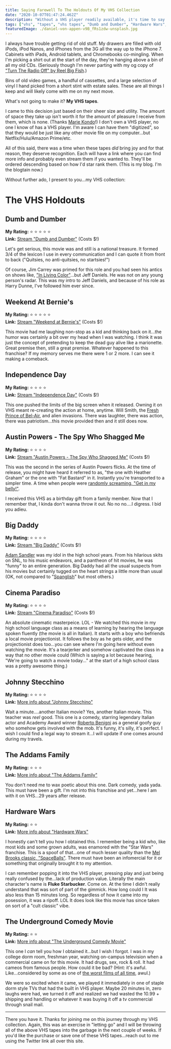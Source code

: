 ```yaml
---
title: Saying Farewell To The Holdouts Of My VHS Collection
date: "2020-10-07T01:47:24.462Z"
description: "Without a VHS player readily available, it's time to say farewell to the last of the VHS tapes in my collection."
tags: ["vhs", "tapes", "vhs tapes", "Dumb and Dumber", "Hardware Wars", "will smith", "underground comedy movie", "college", "Adam Sandler", "In Living Color", "Jeff Daniels", "Jim Carrey", "Austin Powers", "old technology"]
featuredImage: ./daniel-von-appen-v9B_fRs1zdw-unsplash.jpg
---
```


I always have trouble getting rid of old stuff. My drawers are filled with old iPods, iPod Nanos, and iPhones from the 3G all the way up to the iPhone 7. Cabinets with iPads, Android tablets, and Chromebooks co-mingling. When I'm picking a shirt out at the start of the day, they're hanging above a bin of all my old CDs. (Seriously though I'm never parting with my og copy of ["Turn The Radio Off" by Reel Big Fish](https://en.wikipedia.org/wiki/Turn_the_Radio_Off).)

Bins of old video games, a handful of cassettes, and a large selection of vinyl I hand picked from a short stint with estate sales. These are all things I keep and will likely come with me on my next move.

What's not going to make it? **My VHS tapes**.

I came to this decision just based on their sheer size and utility. The amount of space they take up isn't worth it for the amount of pleasure I receive from them, which is none. (Thanks [Marie Kondo](https://en.wikipedia.org/wiki/Marie_Kondo)!) I don't own a VHS player, no one I know of has a VHS player. I'm aware I can have them "digitized", so that they would be just like any other movie file on my computer...but Netflix/Hulu/Amazon Prime/etc.

All of this said, there was a time when these tapes _did_ bring joy and for that reason, they deserve recognition. Each will have a link where you can find more info and probably even stream them if you wanted to. They'll be ordered descending based on how I'd star rank them. (This is my blog. I'm the blogtain now.)

Without further ado, I present to you...my VHS collection:

# The VHS Holdouts

## Dumb and Dumber
**My Rating:** ⭐️ ⭐️ ⭐️ ⭐️ ⭐️  
**Link:** [Stream "Dumb and Dumber"](https://www.youtube.com/watch?v=-aFOoX3TAs8) (Costs $!)

Let's get serious, this movie was and still is a national treasure. It formed 3/4 of the lexicon I use in every communication and I can quote it from front to back ("Quitsies, no anti-quitsies, no startsies!")

Of course, Jim Carrey was primed for this role and you had seen his antics on shows like, ["In Living Color"](https://en.wikipedia.org/wiki/In_Living_Color)...but Jeff Daniels. He was not on any young person's radar. This was my intro to Jeff Daniels, and because of his role as Harry Dunne, I've followed him ever since. 

## Weekend At Bernie's
**My Rating:** ⭐️ ⭐️ ⭐️ ⭐️ ⭐️  
**Link:** [Stream "Weekend at Bernie's"](https://www.youtube.com/watch?v=-aFOoX3TAs8) (Costs $!)

This movie had me laughing non-stop as a kid and thinking back on it...the humor was certainly a bit over my head when I was watching. I think it was just the concept of pretending to keep the dead guy alive like a marionette. Great premise then, still a great premise. Whatever happened to this franchise? If my memory serves me there were 1 or 2 more. I can see it making a comeback.

## Independence Day
**My Rating:** ⭐️ ⭐️ ⭐️ ⭐️  
**Link:** [Stream "Independence Day"](https://itunes.apple.com/us/movie/independence-day/id272967721) (Costs $!)

This one pushed the limits of the big screen when it released. Owning it on VHS meant re-creating the action at home, anytime. Will Smith, the [Fresh Prince of Bel-Air](https://en.wikipedia.org/wiki/The_Fresh_Prince_of_Bel-Air), and alien invasions. There was laughter, there was action, there was patriotism...this movie provided then and it still does now.

## Austin Powers - The Spy Who Shagged Me
**My Rating:** ⭐️ ⭐️ ⭐️ ⭐️  
**Link:** [Stream "Austin Powers - The Spy Who Shagged Me"](https://play.hbomax.com/feature/urn:hbo:feature:GXdu2UAdZUKXCPQEAADfG?camp=googleHBOMAX) (Costs $!)

This was the second in the series of Austin Powers flicks. At the time of release, you might have heard it referred to as, "the one with Heather Graham" or the one with "Fat Bastard" in it. Instantly you're transported to a simpler time. A time when people were [randomly screaming, "Get in my belly!"](https://www.youtube.com/watch?v=LXekH_8vXnM).

I received this VHS as a birthday gift from a family member. Now that I remember that, I kinda don't wanna throw it out. No no no....I digress. I bid you adieu.

## Big Daddy
**My Rating:** ⭐️ ⭐️ ⭐️ ⭐️  
**Link:** [Stream "Big Daddy"](https://www.netflix.com/title/21303955?source=35) (Costs $!)

[Adam Sandler](https://en.wikipedia.org/wiki/Adam_Sandler) was my idol in the high school years. From his hilarious skits on SNL, to his music endeavors, and a pantheon of hit movies, he was "funny" to an entire generation. Big Daddy had all the usual suspects from his movies but certainly tugged on the heart strings a little more than usual (OK, not compared to "[Spanglish](https://en.wikipedia.org/wiki/Spanglish_(film))" but most others.)

## Cinema Paradiso
**My Rating:** ⭐️ ⭐️ ⭐️ ⭐️  
**Link:** [Stream "Cinema Paradiso"](https://www.hulu.com/movie/cinema-paradiso-directors-cut-5b2bb897-5c6f-46c0-bbae-8d36cb1b51eb?entity_id=5b2bb897-5c6f-46c0-bbae-8d36cb1b51eb) (Costs $!)

An absolute cinematic masterpeice. LOL - We watched this movie in my high school  language class as a means of learning by hearing the language spoken fluently (the movie is all in Italian). It starts with a boy who befriends a local movie projectionist. It follows the boy as he gets older, and the projectionist does too...you can see where I'm going here without even watching the movie. It's a tearjerker and somehow captivated the class in a way that no other movie could (Which is saying a lot because hearing, "We're going to watch a movie today..." at the start of a high school class was a pretty awesome thing.)

## Johnny Stecchino
**My Rating:** ⭐️ ⭐️ ⭐️ ⭐️  
**Link:** [More info about "Johnny Stecchino"](https://www.imdb.com/title/tt0102164/)

Wait a minute....another Italian movie? Yes, another Italian movie. This teacher was _reel_ good. This one is a comedy, starring legendary Italian actor and Academy Award winner [Roberto Benigni](https://en.wikipedia.org/wiki/Roberto_Benigni) as a general goofy guy who somehow gets involved with the mob. It's funny, it's silly, it's perfect. I wish I could find a legal way to stream it...I will update if one comes around during my travels.

## The Addams Family
**My Rating:** ⭐️ ⭐️ ⭐️  
**Link:** [More info about "The Addams Family"](https://www.imdb.com/title/tt0101272/)

You don't need me to wax poetic about this one. Dark comedy, yada yada. This must have been a gift. I'm not into this franchise and yet...here I am with it on VHS...29 years after release.

## Hardware Wars
**My Rating:** ⭐️ ⭐️  
**Link:** [More info about "Hardware Wars"](https://www.imdb.com/title/tt0077658/)

I honestly can't tell you how I obtained this. I remember being a kid who, like most kids and some grown adults, was enamored with the "Star Wars" franchise. This is a spoof of that...one of much lesser quality than the [Mel Brooks classic, "SpaceBalls"](https://en.wikipedia.org/wiki/Spaceballs). There must have been an infomercial for it or something that originally brought it to my attention.

I can remember popping it into the VHS player, pressing play and just being really confused by the...lack of production value. Literally the main character's name is **Fluke Starbucker**. Come on. At the time I didn't really understand that was sort of part of the gimmick. How long could I  It was also less than 15 minutes long. So regardless of how it came into my posession, it was a ripoff. LOL It does look like this movie has since taken on sort of a "cult classic" vibe.

## The Underground Comedy Movie
**My Rating:** ⭐️ ⭐️  
**Link:** [More info about "The Underground Comedy Movie"](https://www.imdb.com/title/tt0201290/)

This one I _can_ tell you how I obtained it...but I wish I forgot. I was in my college dorm room, freshman year, watching on-campus television when a commercial came on for this movie. It had drugs, sex, rock & roll. It had cameos from famous people. How could it be bad? (Hint: it's awful. Like...considered by some as one of [the worst films of all time](https://en.wikipedia.org/wiki/List_of_films_considered_the_worst), awul.)

We were so excited when it came, we played it immediately in one of staple dorm style TVs that had the built in VHS player. Maybe 20 minutes in, zero laughs were had, we turned it off and realized we had wasted the 10.99 + shipping and handling or whatever it was buying it off a tv commercial through snail mail.

---

There you have it. Thanks for joining me on this journey through my VHS collection. Again, this was an exercise in "letting go" and I will be throwing all of the above VHS tapes into the garbage in the next couple of weeks. If you'd like the purchase or save one of these VHS tapes...reach out to me using the Twitter link all over this site.